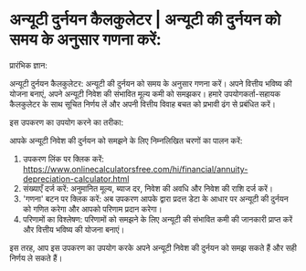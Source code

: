 अन्यूटी दुर्नयन कैलकुलेटर | अन्यूटी की दुर्नयन को समय के अनुसार गणना करें:
==========================================================================

प्रारंभिक ज्ञान:

अन्यूटी दुर्नयन कैलकुलेटर: अन्यूटी की दुर्नयन को समय के अनुसार गणना करें। अपने वित्तीय भविष्य की योजना बनाएं, अपने अन्यूटी निवेश की संभावित मूल्य कमी को समझकर। हमारे उपयोगकर्ता-सहायक कैलकुलेटर के साथ सूचित निर्णय लें और अपनी वित्तीय विवाह बचत को प्रभावी ढंग से प्रबंधित करें।

इस उपकरण का उपयोग करने का तरीका:

आपके अन्यूटी निवेश की दुर्नयन को समझने के लिए निम्नलिखित चरणों का पालन करें:

1. उपकरण लिंक पर क्लिक करें: <https://www.onlinecalculatorsfree.com/hi/financial/annuity-depreciation-calculator.html>
2. संख्याएँ दर्ज करें: अनुमानित मूल्य, ब्याज दर, निवेश की अवधि और निवेश की राशि दर्ज करें।
3. 'गणना' बटन पर क्लिक करें: अब उपकरण आपके द्वारा प्रदत्त डेटा के आधार पर अन्यूटी की दुर्नयन को गणित करेगा और आपको परिणाम प्रदान करेगा।
4. परिणामों का विश्लेषण: परिणामों को समझने के लिए अन्यूटी की संभावित कमी की जानकारी प्राप्त करें और वित्तीय भविष्य की योजना बनाएं।

इस तरह, आप इस उपकरण का उपयोग करके अपने अन्यूटी निवेश की दुर्नयन को समझ सकते हैं और सही निर्णय ले सकते हैं।